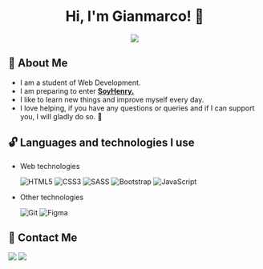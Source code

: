<div align="center">  
  
# Hi, I'm Gianmarco!	:tada:
  
[<img src="https://i.ytimg.com/an_webp/f02mOEt11OQ/mqdefault_6s.webp?du=3000&sqp=CPDQ4YsG&rs=AOn4CLAzqZ6BSnEtgK_w-lb0j4z8GN6s1g" max-width="100%">](https://youtu.be/f02mOEt11OQ)

</div>

## :raising_hand: About Me 

- I am a student of Web Development.
- I am preparing to enter [**SoyHenry.**](https://www.soyhenry.com/) 
- I like to learn new things and improve myself every day.
- I love helping, if you have any questions or queries and if I can support you, I will gladly do so. 💝

## :unlock: Languages and technologies I use

- Web technologies

  ![HTML5](https://img.shields.io/badge/html5-%23E34F26.svg?style=for-the-badge&logo=html5&logoColor=white)
  ![CSS3](https://img.shields.io/badge/css3-%231572B6.svg?style=for-the-badge&logo=css3&logoColor=white)
  ![SASS](https://img.shields.io/badge/SASS-hotpink.svg?style=for-the-badge&logo=SASS&logoColor=white)
  ![Bootstrap](https://img.shields.io/badge/bootstrap-%23563D7C.svg?style=for-the-badge&logo=bootstrap&logoColor=white)
  ![JavaScript](https://img.shields.io/badge/javascript-%23323330.svg?style=for-the-badge&logo=javascript&logoColor=%23F7DF1E)
  
- Other technologies

  ![Git](https://img.shields.io/badge/git-%23F05033.svg?style=for-the-badge&logo=git&logoColor=white)
  ![Figma](https://img.shields.io/badge/figma-%23323350.svg?style=for-the-badge&logo=figma&logoColor=white)
  
## :speech_balloon: Contact Me
  
  [<img src="https://img.shields.io/badge/Gmail-D14836?style=for-the-badge&logo=gmail&logoColor=white"/>](mailto:gianmarcovalentinc@gmail.com)
  [<img src="https://img.shields.io/badge/Discord-7289DA?style=for-the-badge&logo=discord&logoColor=white"/>](https://discordapp.com/users/9121)

